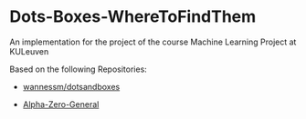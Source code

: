 # Dots-Boxes-WhereToFindThem
An implementation for the project of the course Machine Learning Project at KULeuven

Based on the following Repositories:

- [wannessm/dotsandboxes](https://github.com/wannesm/dotsandboxes)

- [Alpha-Zero-General](https://github.com/wannesm/dotsandboxes)
